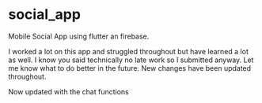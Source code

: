 # social_app
Mobile Social App using flutter an firebase.

I worked a lot on this app and struggled throughout but have learned a lot as well. I know you said technically no late work so I submitted anyway. Let me know what to do better in the future. New changes have been updated throughout.


Now updated with the chat functions
